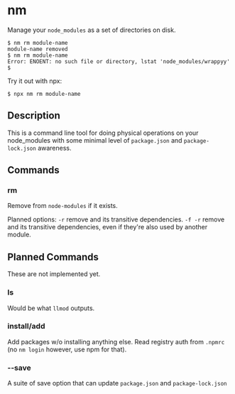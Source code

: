 # nm

Manage your `node_modules` as a set of directories on disk.

```console
$ nm rm module-name
module-name removed
$ nm rm module-name
Error: ENOENT: no such file or directory, lstat 'node_modules/wrappyy'
$
```

Try it out with npx:

```console
$ npx nm rm module-name
```

## Description

This is a command line tool for doing physical operations on your
node_modules with some minimal level of `package.json` and
`package-lock.json` awareness.

## Commands

### rm <pkg>

Remove <pkg> from `node-modules` if it exists.

Planned options: `-r` remove <pkg> and its transitive dependencies.  `-f -r`
remove <pkg> and its transitive dependencies, even if they're also used by
another module.

## Planned Commands

These are not implemented yet.

### ls

Would be what `llmod` outputs.

### install/add

Add packages w/o installing anything else.  Read registry auth from `.npmrc`
(no `nm login` however, use npm for that).

### --save

A suite of save option that can update `package.json` and `package-lock.json`
